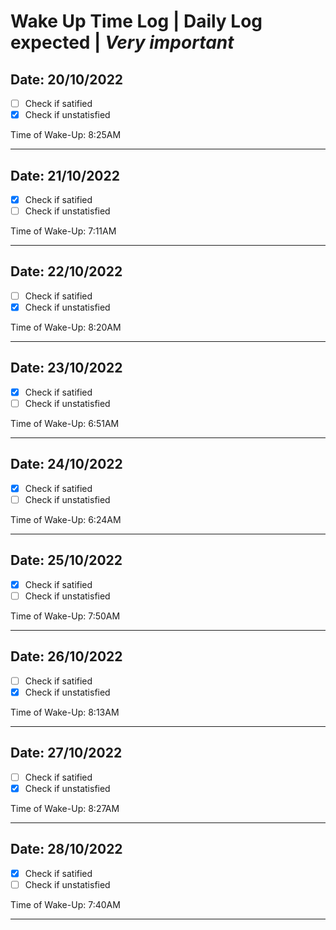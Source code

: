 # Wake Up Time Log **|** Daily Log expected **|** ***Very important***

## Date: 20/10/2022
 - [ ] Check if satified
 - [x] Check if unstatisfied
 
Time of Wake-Up: 8:25AM
<hr>

## Date: 21/10/2022
 - [x] Check if satified
 - [ ] Check if unstatisfied
 
Time of Wake-Up: 7:11AM
<hr>

## Date: 22/10/2022
 - [ ] Check if satified
 - [x] Check if unstatisfied
 
Time of Wake-Up: 8:20AM
<hr>

## Date: 23/10/2022
 - [x] Check if satified
 - [ ] Check if unstatisfied
 
Time of Wake-Up: 6:51AM
<hr>

## Date: 24/10/2022
 - [x] Check if satified
 - [ ] Check if unstatisfied
 
Time of Wake-Up: 6:24AM
<hr>

## Date: 25/10/2022
 - [x] Check if satified
 - [ ] Check if unstatisfied
 
Time of Wake-Up: 7:50AM
<hr>

## Date: 26/10/2022
 - [ ] Check if satified
 - [x] Check if unstatisfied
 
Time of Wake-Up: 8:13AM
<hr>

## Date: 27/10/2022
 - [ ] Check if satified
 - [x] Check if unstatisfied
 
Time of Wake-Up: 8:27AM
<hr>


## Date: 28/10/2022
 - [x] Check if satified
 - [ ] Check if unstatisfied
 
Time of Wake-Up: 7:40AM
<hr>
